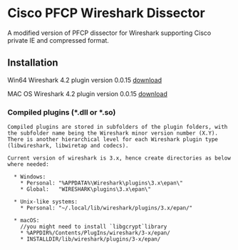 # Cisco PFCP Wireshark Dissector

A modified version of PFCP dissector for Wireshark supporting Cisco private IE and
compressed format.

## Installation

Win64 Wireshark 4.2 plugin version 0.0.15 [download](http://www.gdnet.be/Wireshark/win64_cisco_pfcp_4_2_v0_0_15.dll)

MAC OS Wireshark 4.2 plugin version 0.0.15 [download](http://www.gdnet.be/Wireshark/macos_cisco_pfcp_4_2_v_0_0_15.so)

### Compiled plugins (*.dll or *.so)
    Compiled plugins are stored in subfolders of the plugin folders, with the subfolder name being the Wireshark minor version number (X.Y).
    There is another hierarchical level for each Wireshark plugin type (libwireshark, libwiretap and codecs).
    
    Current version of wireshark is 3.x, hence create directories as below where needed:
    
      * Windows:   
        * Personal: "%APPDATA%\Wireshark\plugins\3.x\epan\"   
        * Global:   "WIRESHARK\plugins\3.x\epan\"
        
      * Unix-like systems:  
        * Personal: "~/.local/lib/wireshark/plugins/3.x/epan/"
        
      * macOS:
        //you might need to install `libgcrypt`library
        * %APPDIR%/Contents/PlugIns/wireshark/3-x/epan/
        * INSTALLDIR/lib/wireshark/plugins/3-x/epan/
